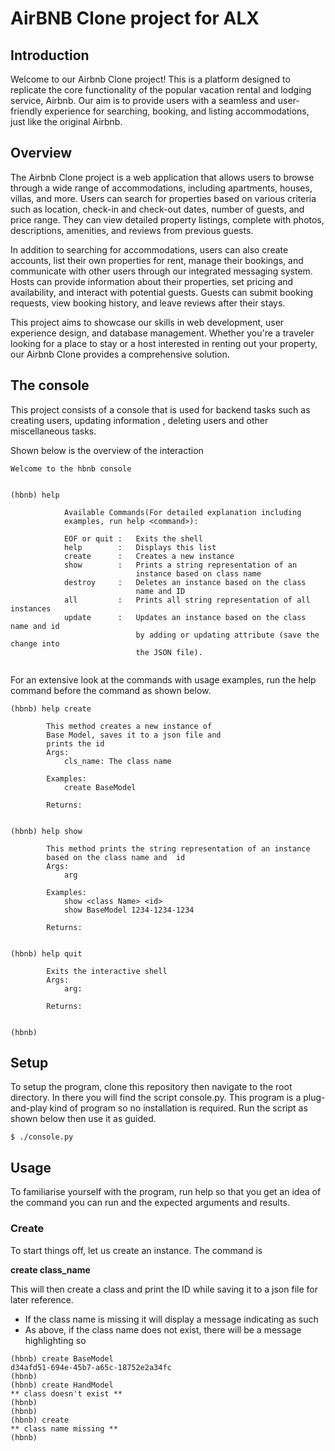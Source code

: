 # AirBNB Clone project for ALX


## Introduction

Welcome to our Airbnb Clone project! This is a platform designed to replicate the core functionality of the popular 
vacation rental and lodging service, Airbnb. Our aim is to provide users with a seamless and user-friendly experience 
for searching, booking, and listing accommodations, just like the original Airbnb.

## Overview

The Airbnb Clone project is a web application that allows users to browse through a wide range of accommodations, 
including apartments, houses, villas, and more. Users can search for properties based on various criteria such as 
location, check-in and check-out dates, number of guests, and price range. They can view detailed property listings, 
complete with photos, descriptions, amenities, and reviews from previous guests.

In addition to searching for accommodations, users can also create accounts, list their own properties for rent, manage 
their bookings, and communicate with other users through our integrated messaging system. Hosts can provide information 
about their properties, set pricing and availability, and interact with potential guests. Guests can submit booking 
requests, view booking history, and leave reviews after their stays.

This project aims to showcase our skills in web development, user experience design, and database management. Whether 
you're a traveler looking for a place to stay or a host interested in renting out your property, our Airbnb Clone 
provides a comprehensive solution.

## The console
This project consists of a console that is used for backend tasks such as creating users, updating information
, deleting users and other miscellaneous tasks.

Shown below is the overview of the interaction

```commandline
Welcome to the hbnb console


(hbnb) help

            Available Commands(For detailed explanation including
            examples, run help <command>):
            
            EOF or quit :   Exits the shell
            help        :   Displays this list
            create      :   Creates a new instance
            show        :   Prints a string representation of an
                            instance based on class name
            destroy     :   Deletes an instance based on the class
                            name and ID
            all         :   Prints all string representation of all instances
            update      :   Updates an instance based on the class name and id
                            by adding or updating attribute (save the change into
                            the JSON file).


```
For an extensive look at the commands with usage examples, run the help command before the command as
shown below.

```commandline
(hbnb) help create

        This method creates a new instance of
        Base Model, saves it to a json file and
        prints the id
        Args:
            cls_name: The class name

        Examples:
            create BaseModel

        Returns:

        
(hbnb) help show

        This method prints the string representation of an instance
        based on the class name and  id
        Args:
            arg

        Examples:
            show <class Name> <id>
            show BaseModel 1234-1234-1234

        Returns:

        
(hbnb) help quit

        Exits the interactive shell
        Args:
            arg:

        Returns:

        
(hbnb) 

```

## Setup

To setup the program, clone this repository then navigate to the root directory. In there you will find 
the script console.py. This program is a plug-and-play kind of program so no installation is required.
Run the script as shown below then use it as guided.

```commandline
$ ./console.py
```



## Usage

To familiarise yourself with the program, run help so that you get an idea of the command you can run and 
the expected arguments and results.

### Create

To start things off, let us create an instance. The command is 

**create class_name** 

This will then create a class and print the ID while saving it to a json file for later reference.
<ul>
<li>If the class name is missing it will display a message indicating as such</li>
<li>As above, if the class name does not exist, there will be a message highlighting so</li>
</ul>

```commandline
(hbnb) create BaseModel
d34afd51-694e-45b7-a65c-18752e2a34fc
(hbnb) 
(hbnb) create HandModel
** class doesn't exist **
(hbnb) 
(hbnb) 
(hbnb) create
** class name missing **
(hbnb) 

```